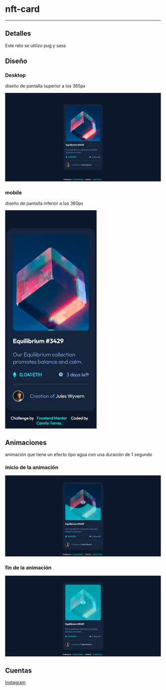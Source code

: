 # nft-card

---

## Detalles

Este reto se utilizo pug y sass

## Diseño

### Desktop

diseño de pantalla superior a los 365px

![diseño para pantalla de computadora](./design/Desktop.png)

### mobile

diseño de pantalla inferior a los 360px

![diseño para celular](./design/Mobile.png)

## Animaciones

animación que tiene un efecto tipo agua con una duración de 1 segundo

### inicio de la animación

![inicio de la animación](./design/start-animation.png)

### fin de la animación

![fin de la animación](./design/end-animation.png)

## Cuentas

[Instagram](https://www.instagram.com/camilo_torres_3/)
